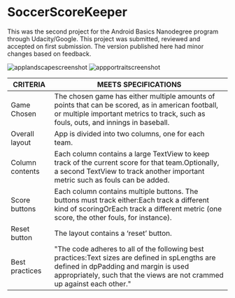 # SoccerScoreKeeper
This was the second project for the Android Basics Nanodegree program through Udacity/Google. This project was submitted, reviewed and accepted on first submission. The version published here had minor changes based on feedback. 

![applandscapescreenshot](https://user-images.githubusercontent.com/29842242/39826913-4f2e62c2-5384-11e8-8471-e349c158e7cc.png)
![appportraitscreenshot](https://user-images.githubusercontent.com/29842242/39826921-5387e7e4-5384-11e8-9d60-539255f2b649.png)


CRITERIA | MEETS SPECIFICATIONS
-- | --
Game Chosen | The chosen game has either multiple amounts of points that can be scored, as in american football, or multiple important metrics to track, such as fouls, outs, and innings in baseball.
Overall layout | App is divided into two columns, one for each team.
Column contents | Each column contains a large TextView to keep track of the current score for that team.Optionally, a second TextView to track another important metric such as fouls can be added.
Score buttons | Each column contains multiple buttons. The buttons must track either:Each track a different kind of scoringOrEach track a different metric (one score, the other fouls, for instance).
Reset button | The layout contains a ‘reset’ button.
Best practices | "The code adheres to all of the following best practices:Text sizes are defined in spLengths are defined in dpPadding and margin is used appropriately, such that the views are not crammed up against each other."





